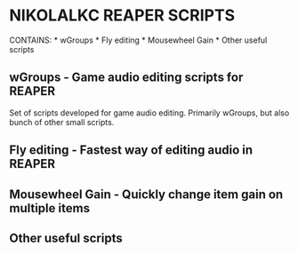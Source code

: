 
# NIKOLALKC REAPER SCRIPTS
  CONTAINS:
    * wGroups
    * Fly editing
    * Mousewheel Gain
    * Other useful scripts

## wGroups - Game audio editing scripts for REAPER

Set of scripts developed for game audio editing.
Primarily wGroups, but also bunch of other small scripts.


## Fly editing - Fastest way of editing audio in REAPER

## Mousewheel Gain - Quickly change item gain on multiple items

## Other useful scripts
